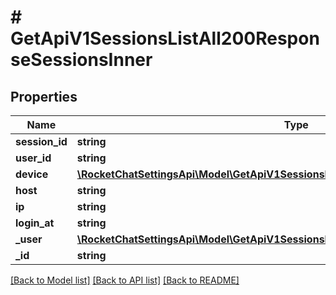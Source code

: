 # # GetApiV1SessionsListAll200ResponseSessionsInner

## Properties

Name | Type | Description | Notes
------------ | ------------- | ------------- | -------------
**session_id** | **string** |  | [optional]
**user_id** | **string** |  | [optional]
**device** | [**\RocketChatSettingsApi\Model\GetApiV1SessionsList200ResponseSessionsInnerDevice**](GetApiV1SessionsList200ResponseSessionsInnerDevice.md) |  | [optional]
**host** | **string** |  | [optional]
**ip** | **string** |  | [optional]
**login_at** | **string** |  | [optional]
**_user** | [**\RocketChatSettingsApi\Model\GetApiV1SessionsListAll200ResponseSessionsInnerUser**](GetApiV1SessionsListAll200ResponseSessionsInnerUser.md) |  | [optional]
**_id** | **string** |  | [optional]

[[Back to Model list]](../../README.md#models) [[Back to API list]](../../README.md#endpoints) [[Back to README]](../../README.md)
